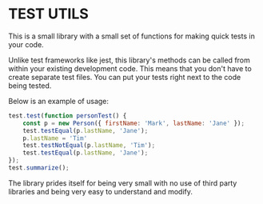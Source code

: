 # TEST UTILS

This is a small library with a small set of functions for making quick tests 
in your code. 

Unlike test frameworks like jest, this library's methods can be called from within your existing development code. 
This means that you don't have to create separate test files. You can put your tests right next to the code being tested.

Below is an example of usage:
```javascript
test.test(function personTest() {
    const p = new Person({ firstName: 'Mark', lastName: 'Jane' });
    test.testEqual(p.lastName, 'Jane');
    p.lastName = 'Tim'
    test.testNotEqual(p.lastName, 'Tim');
    test.testEqual(p.lastName, 'Jane');
});
test.summarize();
```

The library prides itself for being very small with no use of third party libraries and being very easy to understand and modify.
